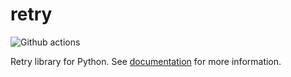 # retry

![Github actions](https://github.com/benmezger/pyretries/actions/workflows/main.yml/badge.svg)

Retry library for Python. See [documentation](https://benmezger.github.io/pyretries/) for more information.
